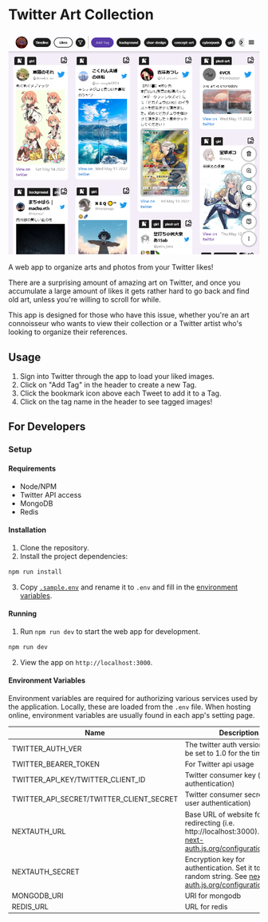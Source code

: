 # Twitter Art Collection

![Sample image](public/assets/sample_image.jpeg)

A web app to organize arts and photos from your Twitter likes!

There are a surprising amount of amazing art on Twitter, and once you accumulate a large amount of likes it gets rather hard to go back and find old art, unless you're willing to scroll for while.

This app is designed for those who have this issue, whether you're an art connoisseur who wants to view their collection or a Twitter artist who's looking to organize their references.

## Usage

1. Sign into Twitter through the app to load your liked images.
2. Click on "Add Tag" in the header to create a new Tag.
3. Click the bookmark icon above each Tweet to add it to a Tag.
4. Click on the tag name in the header to see tagged images!

## For Developers

### Setup

#### Requirements

- Node/NPM
- Twitter API access
- MongoDB
- Redis

#### Installation

1. Clone the repository.
2. Install the project dependencies:

```sh
npm run install
```

3. Copy [`.sample.env`](./.sample.env) and rename it to `.env` and fill in the [environment variables](#environment-variables).

#### Running

1. Run `npm run dev` to start the web app for development.

```sh
npm run dev
```

2. View the app on `http://localhost:3000`.

#### Environment Variables

Environment variables are required for authorizing various services used by the application. Locally, these are loaded from the `.env` file. When hosting online, environment variables are usually found in each app's setting page.

| Name                                     | Description                                                                                                                                                                 |
| ---------------------------------------- | --------------------------------------------------------------------------------------------------------------------------------------------------------------------------- |
| TWITTER_AUTH_VER                         | The twitter auth version. Should be set to 1.0 for the time being                                                                                                           |
| TWITTER_BEARER_TOKEN                     | For Twitter api usage                                                                                                                                                       |
| TWITTER_API_KEY/TWITTER_CLIENT_ID        | Twitter consumer key (for user authentication)                                                                                                                              |
| TWITTER_API_SECRET/TWITTER_CLIENT_SECRET | Twitter consumer secret (for user authentication)                                                                                                                           |
| NEXTAUTH_URL                             | Base URL of website for redirecting (i.e. http://localhost:3000). See [next-auth.js.org/configuration/options](https://next-auth.js.org/configuration/options#nextauth_url) |
| NEXTAUTH_SECRET                          | Encryption key for authentication. Set it to a random string. See [next-auth.js.org/configuration/options](https://next-auth.js.org/configuration/options#nextauth_secret)  |
| MONGODB_URI                              | URI for mongodb                                                                                                                                                             |
| REDIS_URL                                | URL for redis                                                                                                                                                               |
